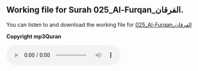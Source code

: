 
## Working file for Surah 025_Al-Furqan_الفرقان.

You can listen to and download the working file for [025_Al-Furqan_الفرقان](https://server13.mp3quran.net/husr/025.mp3)

**Copyright mp3Quran**

<audio controls src="https://server13.mp3quran.net/husr/025.mp3"></audio>


